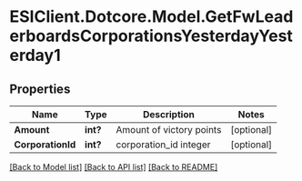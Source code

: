 # ESIClient.Dotcore.Model.GetFwLeaderboardsCorporationsYesterdayYesterday1
## Properties

Name | Type | Description | Notes
------------ | ------------- | ------------- | -------------
**Amount** | **int?** | Amount of victory points | [optional] 
**CorporationId** | **int?** | corporation_id integer | [optional] 

[[Back to Model list]](../README.md#documentation-for-models) [[Back to API list]](../README.md#documentation-for-api-endpoints) [[Back to README]](../README.md)

